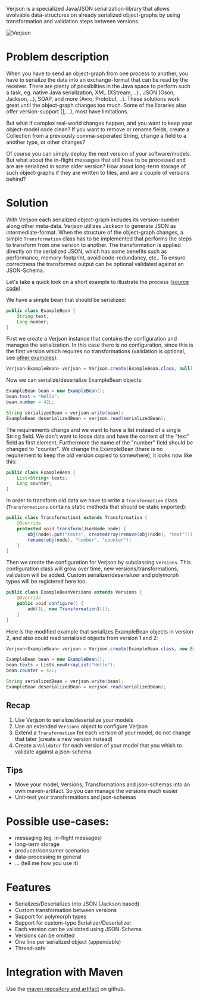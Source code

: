Verjson is a specialized Java/JSON serialization-library that allows evolvable data-structures on already serialized object-graphs by using transformation and validation steps between versions.

![Verjson](https://github.com/galan/verjson/raw/master/resources/Verjson.png)

# Problem description
When you have to send an object-graph from one process to another, you have to serialize the data into an exchange-format that can be read by the receiver. There are plenty of possiblities in the Java space to perform such a task, eg. native Java serialization, XML (XStream, ..) , JSON (Gson, Jackson, ..), SOAP, and more (Avro, Protobuf, ..). These solutions work great until the object-graph changes too much. Some of the libraries also offer version-support ([1](http://martin.kleppmann.com/2012/12/05/schema-evolution-in-avro-protocol-buffers-thrift.html), ..), most have limitations.

But what if complex real-world changes happen, and you want to keep your object-model code clean? If you want to remove or rename fields, create a Collection from a previously comma-seperated String, change a field to a another type, or other changes?

Of course you can simply deploy the next version of your software/models. But what about the in-flight messages that still have to be processed and are are serialized in some older version? How about long-term storage of such object-graphs if they are written to files, and are a couple of versions behind?

# Solution
With Verjson each serialized object-graph includes its version-number along other meta-data. Verjson utilizes Jackson to generate JSON as intermediate-format. When the structure of the object-graph changes, a simple `Transformation` class has to be implemented that performs the steps to transform from one version to another. The transformation is applied directly on the serialized JSON, which has some benefits such as performance, memory-footprint, avoid code-redundancy, etc.. To ensure correctness the transformed output can be optional validated against an JSON-Schema.

Let's take a quick look on a short example to illustrate the process ([source code](https://github.com/galan/verjson/blob/master/src/test/java/de/galan/verjson/examples/simple/ExampleBeanTest.java)).

We have a simple bean that should be serialized:
```java
public class ExampleBean {
	String text;
	Long number;
}
```

First we create a Verjson instance that contains the configuration and manages the serialization. In this case there is no configuration, since this is the first version which requires no transformations (validation is optional, see [other examples](https://github.com/galan/verjson/tree/master/src/test/java/de/galan/verjson/examples)):
```java
Verjson<ExampleBean> verjson = Verjson.create(ExampleBean.class, null);
```

Now we can serialize/deserialize ExampleBean objects:
```java
ExampleBean bean = new ExampleBean();
bean.text = "Hello";
bean.number = 42L;

String serializedBean = verjson.write(bean);
ExampleBean deserializedBean = verjson.read(serializedBean);
```

The requirements change and we want to have a list instead of a single String field. We don't want to loose data and have the content of the "text" field as first element. Furthermore the name of the "number" field should be changed to "counter". We change the ExampleBean (there is no requirement to keep the old version copied to somewhere), it looks now like this:
```java
public class ExampleBean {
	List<String> texts;
	Long counter;
}
```

In order to transform old data we have to write a `Transformation` class (`Transformations` contains static methods that should be static imported):
```java
public class Transformation1 extends Transformation {
	@Override
	protected void transform(JsonNode node) {
		obj(node).put("texts", createArray(remove(obj(node), "text")));
		rename(obj(node), "number", "counter");
	}
}
```

Then we create the configuration for Verjson by subclassing `Versions`. This configuration class will grow over time, new versions/transformations, validation will be added. Custom serializer/deserializer and polymorph types will be registered here too.
```java
public class ExampleBeanVersions extends Versions {
	@Override
	public void configure() {
		add(1L, new Transformation1());
	}
}
```

Here is the modified example that serializes ExampleBean objects in version 2, and also could read serialized objects from version 1 and 2:
```java
Verjson<ExampleBean> verjson = Verjson.create(ExampleBean.class, new ExampleBeanVersions());

ExampleBean bean = new ExampleBean();
bean.texts = Lists.newArrayList("Hello");
bean.counter = 42L;

String serializedBean = verjson.write(bean);
ExampleBean deserializedBean = verjson.read(serializedBean);
```

## Recap
1. Use Verjson to serialize/deserialize your models
2. Use an extended `Versions` object to configure Verjson
3. Extend a `Transformation` for each version of your model, do not change that later (create a new version instead)
4. Create a `Validator` for each version  of your model that you whish to validate against a json-schema

## Tips
* Move your model, Versions, Transformations and json-schemas into an own maven-artifact. So you can manage the versions much easier
* Unit-test your transformations and json-schemas

# Possible use-cases:
* messaging (eg. in-flight messages)
* long-term storage
* producer/consumer scenarios
* data-processing in general
* ... (tell me how you use it)

# Features
* Serializes/Deserializes into JSON (Jackson based)
* Custom transformation between versions
* Support for polymorph types
* Support for custom-type Serializer/Deserializer
* Each version can be validated using JSON-Schema
* Versions can be omitted
* One line per serialized object (appendable)
* Thread-safe

# Integration with Maven
Use the [maven repository and artifact](https://github.com/galan/maven-repository) on github.
